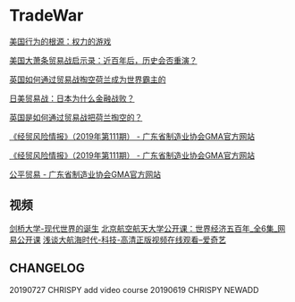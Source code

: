 # TradeWar

[美国行为的根源：权力的游戏](https://mp.weixin.qq.com/s/Ovfxfah3DFdQ33IPNWTnag)

[美国大萧条贸易战启示录：近百年后，历史会否重演？](https://mp.weixin.qq.com/s?src=11&timestamp=1560938128&ver=1678&signature=EoAXr2PQFR*l8LmSGhQrKEFE0Hhz4onXho4uhZzVH7zBKpgb5S7GPImn0tCBiMJWamisV3uh9-RgaSiMGzrdyz6vjcENPoGBLqCJM3ADaolQNQyB1sXRbezWXR-jfB6Q&new=1)

[英国如何通过贸易战掏空荷兰成为世界霸主的](https://mp.weixin.qq.com/s?src=11&timestamp=1560937578&ver=1678&signature=TB5CSxsTGoQLyLRdA2F-I*9zHApzcHBWycA1Ajet63tOUMoY9xOTzDcEf6p55k0VfcApd-pbsf*t-ASrqe0fmdCvJpOLAvN2GpVojycROjEsUmmxVfL2reBhkMBaHNJj&new=1)

[日美贸易战：日本为什么金融战败？](https://mp.weixin.qq.com/s?__biz=MjM5MjMxODAzMQ==&mid=2652682662&idx=1&sn=3704ae9a22e5e509f90e3a859ea47d4e&chksm=bd400e868a37879093c48c14afd36339ee141bcb75a5cc45d6d6a33b3057977687d921856c10&scene=21#wechat_redirect)

[英国是如何通过贸易战把荷兰掏空的？](https://mp.weixin.qq.com/s/3TISbH-O4774bl6rqJ4MNw)

[《经贸风险情报》（2019年第111期） - 广东省制造业协会GMA官方网站](http://www.cngma.com/zzynh/1764.html)  

[《经贸风险情报》（2019年第111期） - 广东省制造业协会GMA官方网站](http://www.cngma.com/zzynh/1765.html)

[公平贸易 - 广东省制造业协会GMA官方网站](http://www.cngma.com/zzynh/)

## 视频
[剑桥大学-现代世界的诞生](https://www.iqiyi.com/a_19rrjwwrx9.html)
[北京航空航天大学公开课：世界经济五百年\_全6集\_网易公开课](http://open.163.com/special/cuvocw/shijiejingji500.html)
[浅谈大航海时代-科技-高清正版视频在线观看–爱奇艺](http://www.iqiyi.com/w_19s6kyu6tl.html)

## CHANGELOG
20190727 CHRISPY add video course
20190619 CHRISPY NEWADD
